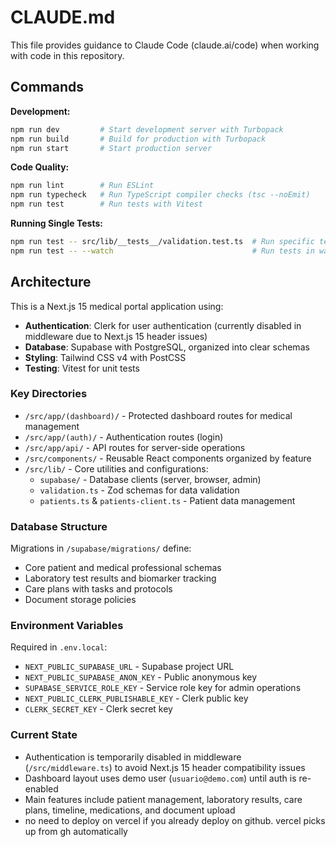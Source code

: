 # CLAUDE.md

This file provides guidance to Claude Code (claude.ai/code) when working with code in this repository.

## Commands

**Development:**
```bash
npm run dev         # Start development server with Turbopack
npm run build       # Build for production with Turbopack
npm run start       # Start production server
```

**Code Quality:**
```bash
npm run lint        # Run ESLint
npm run typecheck   # Run TypeScript compiler checks (tsc --noEmit)
npm run test        # Run tests with Vitest
```

**Running Single Tests:**
```bash
npm run test -- src/lib/__tests__/validation.test.ts  # Run specific test file
npm run test -- --watch                               # Run tests in watch mode
```

## Architecture

This is a Next.js 15 medical portal application using:
- **Authentication**: Clerk for user authentication (currently disabled in middleware due to Next.js 15 header issues)
- **Database**: Supabase with PostgreSQL, organized into clear schemas
- **Styling**: Tailwind CSS v4 with PostCSS
- **Testing**: Vitest for unit tests

### Key Directories

- `/src/app/(dashboard)/` - Protected dashboard routes for medical management
- `/src/app/(auth)/` - Authentication routes (login)
- `/src/app/api/` - API routes for server-side operations
- `/src/components/` - Reusable React components organized by feature
- `/src/lib/` - Core utilities and configurations:
  - `supabase/` - Database clients (server, browser, admin)
  - `validation.ts` - Zod schemas for data validation
  - `patients.ts` & `patients-client.ts` - Patient data management

### Database Structure

Migrations in `/supabase/migrations/` define:
- Core patient and medical professional schemas
- Laboratory test results and biomarker tracking
- Care plans with tasks and protocols
- Document storage policies

### Environment Variables

Required in `.env.local`:
- `NEXT_PUBLIC_SUPABASE_URL` - Supabase project URL
- `NEXT_PUBLIC_SUPABASE_ANON_KEY` - Public anonymous key
- `SUPABASE_SERVICE_ROLE_KEY` - Service role key for admin operations
- `NEXT_PUBLIC_CLERK_PUBLISHABLE_KEY` - Clerk public key
- `CLERK_SECRET_KEY` - Clerk secret key

### Current State

- Authentication is temporarily disabled in middleware (`/src/middleware.ts`) to avoid Next.js 15 header compatibility issues
- Dashboard layout uses demo user (`usuario@demo.com`) until auth is re-enabled
- Main features include patient management, laboratory results, care plans, timeline, medications, and document upload
- no need to deploy on vercel if you already deploy on github. vercel picks up from gh automatically